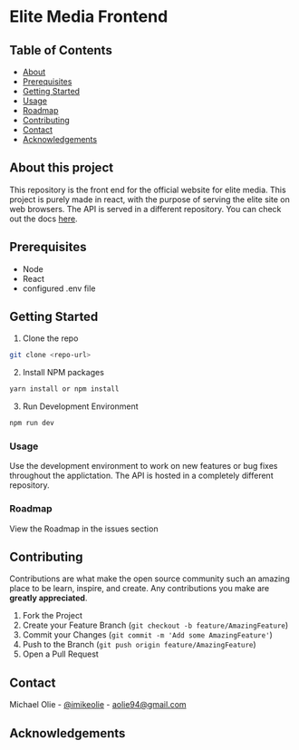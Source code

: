 # Elite Media Frontend

## Table of Contents

* [About](#About)
* [Prerequisites](#Prerequisites)
* [Getting Started](#GettingStarted)
* [Usage](#Usage)
* [Roadmap](#Roadmap)
* [Contributing](#Contributing)
* [Contact](#Contact)
* [Acknowledgements](#Acknowledgements)

## About this project

This repository is the front end for the official website for elite media. This project is purely made in react, with the purpose of serving the elite site on web browsers. The API is served in a different repository. You can check out the docs [here](https://elite-api.michaelolie.com/api-docs).

## Prerequisites

* Node
* React
* configured .env file

## Getting Started

1. Clone the repo

```sh
git clone <repo-url>
```

2. Install NPM packages
```sh
yarn install or npm install
```

3. Run Development Environment

```sh
npm run dev
```


### Usage

Use the development environment to work on new features or bug fixes throughout the applictation. The API is hosted in a completely different repository.

### Roadmap

View the Roadmap in the issues section

## Contributing

Contributions are what make the open source community such an amazing place to be learn, inspire, and create. Any contributions you make are **greatly appreciated**.

1. Fork the Project
2. Create your Feature Branch (`git checkout -b feature/AmazingFeature`)
3. Commit your Changes (`git commit -m 'Add some AmazingFeature'`)
4. Push to the Branch (`git push origin feature/AmazingFeature`)
5. Open a Pull Request

## Contact

Michael Olie - [@imikeolie](https://twitter.com/imikeolie) - aolie94@gmail.com



<!-- ACKNOWLEDGEMENTS -->
## Acknowledgements